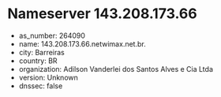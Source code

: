 # Nameserver 143.208.173.66

* as_number: 264090
* name: 143.208.173.66.netwimax.net.br.
* city: Barreiras
* country: BR
* organization: Adilson Vanderlei dos Santos Alves e Cia Ltda
* version: Unknown
* dnssec: false
